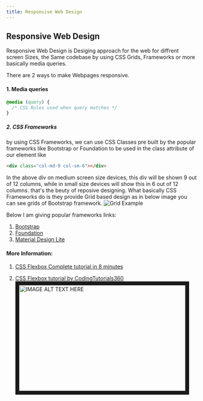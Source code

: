 ```yaml
---
title: Responsive Web Design
---
```

## Responsive Web Design

Responsive Web Design is Desiging approach for the web for diffrent screen Sizes, the Same codebase by using CSS Grids, Frameworks or more basically media queries.

There are 2 ways to make Webpages responsive.

#### 1. Media queries
```css
@media (query) {
  /* CSS Rules used when query matches */
}
```

##### 2. CSS Frameworks

by using CSS Frameworks, we can use CSS Classes pre built by the popular frameworks like Bootstrap or Foundation to be used in the class attribute of our element like
```html
<div class="col-md-9 col-sm-6"></div>
```
In the above div on medium screen size devices, this div will be shown 9 out of 12 columns, while in small size devices will show this in 6 out of 12 columns. that's the beuty of reposive designing. What basically CSS Frameworks do is they provide Grid based design as in below image you can see grids of Bootstrap framework.
![Grid Example](https://www.javatpoint.com/bootstrappages/images/bootstrapgrid.jpg "Basic Grid Example")

Below I am giving popular frameworks links:
1. <a href='https://www.getbootstrap.com' target='_blank' rel='nofollow'>Bootstrap</a>
2. <a href='https://foundation.zurb.com/' target='_blank' rel='nofollow'>Foundation</a>
3. <a href='https://getmdl.io/' target='_blank' rel='nofollow'>Material Design Lite</a>

#### More Information:
1. <a href='https://medium.freecodecamp.org/css-flexbox-interactive-tutorial-in-8-minutes-including-cheat-sheet-6214e00de3d2' target='_blank' rel='nofollow'>CSS Flexbox Complete tutorial in 8 minutes</a>
<!-- Please add any articles you think might be helpful to read before writing the article -->

2. <a href="https://www.youtube.com/watch?v=zBjUEDzK-ow"/>CSS Flexbox tutorial by CodingTutorials360</a>
<a href="https://www.youtube.com/watch?v=zBjUEDzK-ow
        " target="_blank"><img src="https://i.ytimg.com/an_webp/zBjUEDzK-ow/mqdefault_6s.webp?du=3000&sqp=CLDAzc8F&rs=AOn4CLDXkieFdQZppUrQf6YfCoSzNxA0VQ"
        alt="IMAGE ALT TEXT HERE" width="440" height="280" border="10" /></a>
        
        


